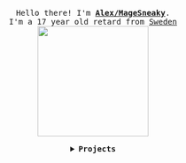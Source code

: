 <p align="center">
  <br>
  <samp>
    Hello there! I'm <b><a href="https://sneaky.pink">Alex/MageSneaky</a></b>.
    <br>I'm a 17 year old retard from <a href="https://sneaky.pink/images/sweden.jpg">Sweden</a><br>
</samp>
  <img src="https://sneaky.pink/images/henlo.gif" width="200"/>
</p>

<details align="center">

<summary> <b> <samp> Projects </samp></b></summary>
<samp>
 <b><h2>SteamAccountSwitcherCMD</h2></b>
<a href="https://github.com/MageSneaky/SteamAccountSwitcherCMD"><img src="https://sneaky.pink/projects/steam.png" width="200"/></a>
Project: <a href="https://github.com/MageSneaky/SteamAccountSwitcherCMD">Link</a>
  
<b><h2>Drift86Update</h2></b>
<a href="https://github.com/MageSneaky/Drift86Update"><img src="https://sneaky.pink/projects/drift86.png" width="200"/></a>
Project: <a href="https://github.com/MageSneaky/Drift86Update">Link</a>
  
<b><h2>Minecraft Automatic Mod Downloader</h2></b>
<a href="https://github.com/MageSneaky/Automatic-Mod-Downloader"><img src="https://sneaky.pink/projects/minecraft.png" width="200"/></a>
Project: <a href="https://github.com/MageSneaky/Automatic-Mod-Downloader">Link</a>

<p align="center">
  <a href="https://sneaky.pink">
  <img src="https://sneaky.pink/images/sneaky.png" width="40px" alt="Website"></a>
  &nbsp; 
  &nbsp;
  <a href="https://twitter.com/MageSneaky">
  <img src="https://sneaky.pink/images/twitter.png" width="40px" alt="Twitter"></a>
  &nbsp; 
  &nbsp;
  <a href="https://www.youtube.com/MageSneaky">
  <img src="https://sneaky.pink/images/youtube.png" width="40px" alt="YouTube"></a>
  &nbsp;
  &nbsp;
</p> 
</samp>
</details>
